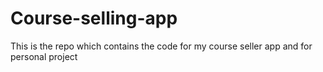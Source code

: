 # Course-selling-app
This is the repo which contains the code for my course seller app and for personal project

